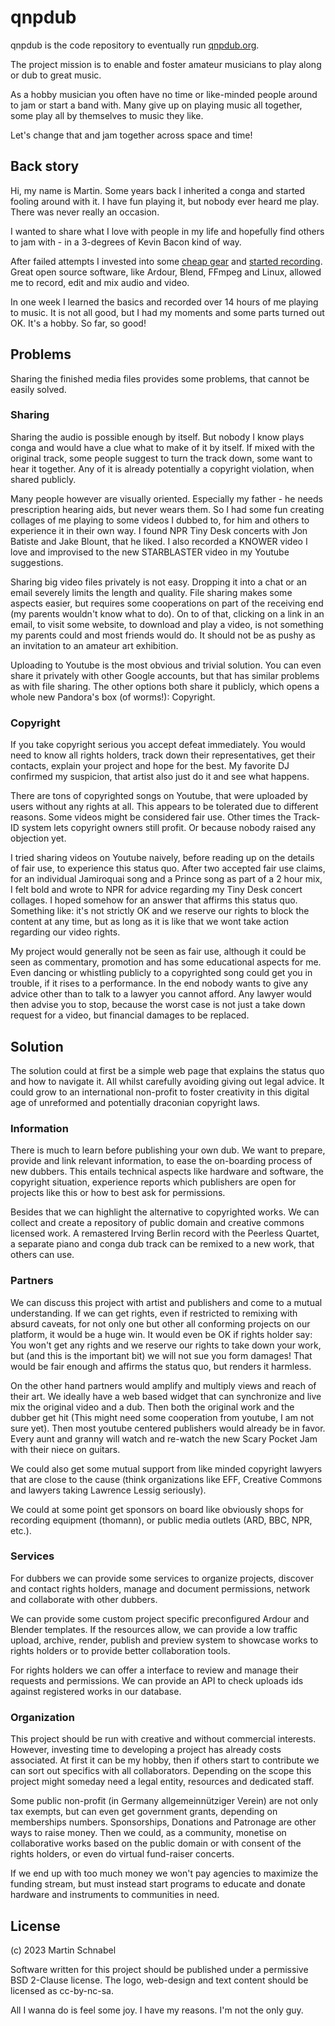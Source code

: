 
qnpdub
======

qnpdub is the code repository to eventually run [qnpdub.org](https://qnpdub.org).

The project mission is to enable and foster amateur musicians to play along or dub to great music.

As a hobby musician you often have no time or like-minded people around to jam or start a band with.
Many give up on playing music all together, some play all by themselves to music they like.

Let's change that and jam together across space and time!

Back story
----------

Hi, my name is Martin. Some years back I inherited a conga and started fooling around with it. I
have fun playing it, but nobody ever heard me play. There was never really an occasion.

I wanted to share what I love with people in my life and hopefully find others to jam with - in a
3-degrees of Kevin Bacon kind of way.

After failed attempts I invested into some [cheap gear](https://github.com/mb0/show/README.md) and
[started recording](https://github.com/mb0/show/REC.md). Great open source software, like Ardour,
Blend, FFmpeg and Linux, allowed me to record, edit and mix audio and video.

In one week I learned the basics and recorded over 14 hours of me playing to music. It is not all
good, but I had my moments and some parts turned out OK. It's a hobby. So far, so good!

Problems
--------

Sharing the finished media files provides some problems, that cannot be easily solved.

### Sharing

Sharing the audio is possible enough by itself. But nobody I know plays conga and would have a clue
what to make of it by itself. If mixed with the original track, some people suggest to turn the
track down, some want to hear it together. Any of it is already potentially a copyright violation,
when shared publicly.

Many people however are visually oriented. Especially my father - he needs prescription hearing
aids, but never wears them. So I had some fun creating collages of me playing to some videos I
dubbed to, for him and others to experience it in their own way. I found NPR Tiny Desk concerts with
Jon Batiste and Jake Blount, that he liked. I also recorded a KNOWER video I love and improvised to
the new STARBLASTER video in my Youtube suggestions.

Sharing big video files privately is not easy. Dropping it into a chat or an email severely limits
the length and quality. File sharing makes some aspects easier, but requires some cooperations on
part of the receiving end (my parents wouldn't know what to do). On to of that, clicking on a link
in an email, to visit some website, to download and play a video, is not something my parents could
and most friends would do. It should not be as pushy as an invitation to an amateur art exhibition.

Uploading to Youtube is the most obvious and trivial solution. You can even share it privately with
other Google accounts, but that has similar problems as with file sharing. The other options both
share it publicly, which opens a whole new Pandora's box (of worms!): Copyright.

### Copyright

If you take copyright serious you accept defeat immediately. You would need to know all rights
holders, track down their representatives, get their contacts, explain your project and hope for the
best. My favorite DJ confirmed my suspicion, that artist also just do it and see what happens.

There are tons of copyrighted songs on Youtube, that were uploaded by users without any rights at
all. This appears to be tolerated due to different reasons. Some videos might be considered fair
use. Other times the Track-ID system lets copyright owners still profit. Or because nobody raised
any objection yet.

I tried sharing videos on Youtube naively, before reading up on the details of fair use, to
experience this status quo. After two accepted fair use claims, for an individual Jamiroquai song
and a Prince song as part of a 2 hour mix, I felt bold and wrote to NPR for advice regarding my Tiny
Desk concert collages. I hoped somehow for an answer that affirms this status quo. Something like:
it's not strictly OK and we reserve our rights to block the content at any time, but as long as it
is like that we wont take action regarding our video rights.

My project would generally not be seen as fair use, although it could be seen as commentary,
promotion and has some educational aspects for me. Even dancing or whistling publicly to a
copyrighted song could get you in trouble, if it rises to a performance. In the end nobody wants to
give any advice other than to talk to a lawyer you cannot afford. Any lawyer would then advise you
to stop, because the worst case is not just a take down request for a video, but financial damages
to be replaced.

Solution
--------

The solution could at first be a simple web page that explains the status quo and how to navigate
it. All whilst carefully avoiding giving out legal advice. It could grow to an international
non-profit to foster creativity in this digital age of unreformed and potentially draconian
copyright laws.

### Information

There is much to learn before publishing your own dub. We want to prepare, provide and link relevant
information, to ease the on-boarding process of new dubbers. This entails technical aspects like
hardware and software, the copyright situation, experience reports which publishers are open for
projects like this or how to best ask for permissions.

Besides that we can highlight the alternative to copyrighted works. We can collect and create a
repository of public domain and creative commons licensed work. A remastered Irving Berlin record
with the Peerless Quartet, a separate piano and conga dub track can be remixed to a new work, that
others can use.

### Partners

We can discuss this project with artist and publishers and come to a mutual understanding.
If we can get rights, even if restricted to remixing with absurd caveats, for not only one but other
all conforming projects on our platform, it would be a huge win. It would even be OK if rights
holder say: You won't get any rights and we reserve our rights to take down your work, but (and this
is the important bit) we will not sue you form damages! That would be fair enough and affirms the
status quo, but renders it harmless.

On the other hand partners would amplify and multiply views and reach of their art. We ideally have
a web based widget that can synchronize and live mix the original video and a dub. Then both the
original work and the dubber get hit (This might need some cooperation from youtube, I am not sure
yet). Then most youtube centered publishers would already be in favor. Every aunt and granny will
watch and re-watch the new Scary Pocket Jam with their niece on guitars.

We could also get some mutual support from like minded copyright lawyers that are close to the cause
(think organizations like EFF, Creative Commons and lawyers taking Lawrence Lessig seriously).

We could at some point get sponsors on board like obviously shops for recording equipment (thomann),
or public media outlets (ARD, BBC, NPR, etc.).

### Services

For dubbers we can provide some services to organize projects, discover and contact rights holders,
manage and document permissions, network and collaborate with other dubbers.

We can provide some custom project specific preconfigured Ardour and Blender templates. If the
resources allow, we can provide a low traffic upload, archive, render, publish and preview system to
showcase works to rights holders or to provide better collaboration tools.

For rights holders we can offer a interface to review and manage their requests and permissions. We
can provide an API to check uploads ids against registered works in our database.

### Organization

This project should be run with creative and without commercial interests. However, investing time
to developing a project has already costs associated. At first it can be my hobby, then if others
start to contribute we can sort out specifics with all collaborators. Depending on the scope this
project might someday need a legal entity, resources and dedicated staff.

Some public non-profit (in Germany allgemeinnütziger Verein) are not only tax exempts, but can even
get government grants, depending on memberships numbers. Sponsorships, Donations and Patronage are
other ways to raise money. Then we could, as a community, monetise on collaborative works based on
the public domain or with consent of the rights holders, or even do virtual fund-raiser concerts.

If we end up with too much money we won't pay agencies to maximize the funding stream, but must
instead start programs to educate and donate hardware and instruments to communities in need.

License
-------

(c) 2023 Martin Schnabel

Software written for this project should be published under a permissive BSD 2-Clause license.
The logo, web-design and text content should be licensed as cc-by-nc-sa.

All I wanna do is feel some joy. I have my reasons. I'm not the only guy.
